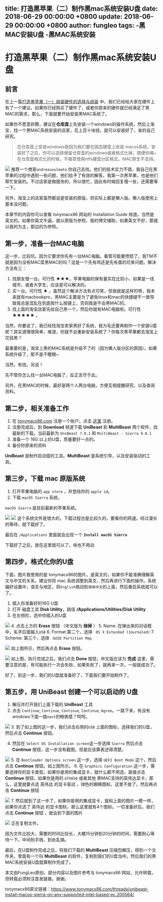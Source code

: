 title: 打造黑苹果（二）制作黑mac系统安装U盘
date: 2018-06-29 00:00:00 +0800
update: 2018-06-29 00:00:00 +0800
author: fungleo
tags:
    -黑MAC安装U盘
    -黑MAC系统安装
---

# 打造黑苹果（二）制作黑mac系统安装U盘

## 前言

在上一篇[打造黑苹果（一）组装硬件的选择与组装](http://blog.csdn.net/FungLeo/article/details/57412461) 中，我们已经给大家在硬件上有了一个建议。如果你已经购买了硬件了，或者你原来的硬件就已经满足了黑MAC的需求，那么，下面就要开始安装黑MAC系统了。

如果你不愿意折腾，建议在**仓库盘**上先安装一个windows的操作系统，然后上淘宝，找一个黑MAC系统安装的店家，花上百十块钱，就可以安装好了，省的自己研究。

> 在仓库盘上安装windows是因为我们要在固态硬盘上安装 macos系统，安装好了之后，你可以选择保留仓库盘的windows或者格式化掉，随便你咯~在仓库盘格式化的时候，不推荐使用ntfs硬盘分区格式，MAC原生不支持。

![](https://raw.githubusercontent.com/fengcms/articles/master/image/cc/dfa9aa27148f779195132c3dcc95ac.png)
推荐一个商家`andreasoulmate` 你自己去找。他们的技术实力不错，我自己在黑苹果的过程中遇到一些问题，他们给予了有效的解答。我第一次黑苹果，也是他们帮忙安装的。不过店家是做服务的，所以很忙，因此有时候回复慢一些，还需要等一下。

另外，淘宝上的店家虽然都说是安装的原版，但实际上都是懒人版。懒人版使用上基本没问题。

本章节的内容你可以查看 tonymacx86 网站的 Installation Guide 频道。当然是英文的。如果你英文牛逼，就以原版为参照，我的博文辅助，如果英文不好，那就以我的为主，那边的为参照。

## 第一步，准备一台MAC电脑

这一步，比较坑。因为它要求你先有一台MAC电脑。看管可能要愤怒了，我TM不就是因为没有MAC菜黑MAC的吗？这是一个先有鸡还是先有蛋的坑爹问题。解决方法有三：

1. 找朋友借一台。可行性 ★★★。苹果电脑的保有量实在比较小，如果是一线城市，或者大学生，应该是可以解决的。
2. 买一台。可行性 ★ 。虽然这个解决方法有点可笑，但我就是这样的呀，我本来就有macbookpro，黑MAC主要是为了避免linux和mac的快捷键不一致导致我总是混乱在到底按什么按键上，否则我是不会黑MAC的。
3. 找上面的淘宝店家先给自己黑一个，然后你就有MAC电脑啦。可行性 ★★★★★ 。

当然，你要说了，我已经找淘宝卖家黑好了系统，我为毛还要再制作一个安装U盘呢？其实道理很简单，难道，你就不会重新安装系统了？你每次黑苹果都去淘宝上花钱黑？

最重要的是，淘宝上黑的MAC系统是升级不了的（因为懒人版分区的原因）。如果系统升级了，那不是干瞪眼~

当然，有钱，另说！

先不管你怎么找一台MAC电脑了，反正言尽于此。

另外，在黑MAC的时候，最好是两个人两台电脑，方便互相提醒研究，以及查阅资料。

## 第二步，相关准备工作

1. 在 [tonymacx86.com](http://www.tonymacx86.com) 注册一个账户。点击 [这里](https://tonymacx86.com/login/login) 注册。
2. 注册完成后，到 **Download** 频道下载 **UniBeast** 和 **MultiBeast** 两个软件，找最新的下载。当前最新为 `UniBeast 7.0.1` 和 `MultiBeast - Sierra 9.0.1`
3. 准备一个 16G 以上的U盘，质量要好一点的。
4. 备份你原来的资料

**UniBeast** 是制作启动盘的工具。**MultiBeast** 是系统引导，以及安装驱动的工具。

## 第三步，下载 mac 原版系统

1. 打开苹果电脑的 `app store` ，并登陆你的 `apple id`。
2. 下载 `macOS Sierra` 系统。

`macOS Sierra` 是目前最新的苹果系统。

![](https://raw.githubusercontent.com/fengcms/articles/master/image/30/f9e8ca125747f1acf57ecd7daa3deb.png)
![](https://raw.githubusercontent.com/fengcms/articles/master/image/ce/f29271b88d805d45df75d0069816e0.png)
这个系统文件是很大的，下载过程也是比较久的，要看你的网速。经过漫长的等待，就下载好了。

最后在 `/Applications` 里面就会出现一个 **`Install macOS Sierra`**

下载好了之后，放在这里就可以了。啥也不用动

## 第四步，格式化你的U盘

下面，图片我使用的是 tonymacx86的图片。是英文的，如果你不能准确理解英文与中文的关系，建议你将 mac 系统调整到英文，然后再进行下面的操作。系统偏好设置中，语言与地区，将`English`拖动到`简体中文`的上面，然后重启系统就可以了。

1. 插入你准备好的16G U盘
2. 打开 磁盘工具 **Disk Utility**，路径 **/Applications/Utilities/Disk Utility**
3. 在左侧栏，选中你插入的U盘

![](https://raw.githubusercontent.com/fengcms/articles/master/image/04/a05ee521a4c8d1aded26ac1281fb6d.png)
4. 点击上方的 **Erase** 按钮 （中文版为 **抹掉** ）
5. Name: 在弹出来的对话框中，名字后面输入`USB`
6. Format:第二个，选择 ` OS X Extended (Journaled)`
7. Scheme: 第三个，选择 ` GUID Partition Map`

![](https://raw.githubusercontent.com/fengcms/articles/master/image/6a/ccf442c6fd3cb53a958072b555e119.png)
如上图所示，然后再点击 **Erase** 按钮。

![](https://raw.githubusercontent.com/fengcms/articles/master/image/3a/a5df1985036ad1d85d9f1e32201f24.png)
如上图，执行完成之后，我们点击 **Done** 按钮，中文版应该为 **完成**
这里，需要注意的是，有可能执行一次会失败，如果失败了，就再来一次，一般就成功了。

好了，到这一步，我们的U盘就准备好了，下面我们要开始制作了。

## 第五步，用 UniBeast 创建一个可以启动的 U盘

1. 解压并打开我们上面下载的 **UniBeast** 工具
2. 点击 `Continue`, `Continue`, `Continue`, `Continue`, `Agree`。一路下来，有没有windows下面一路`next`的畅爽感？呵呵。

![](https://raw.githubusercontent.com/fengcms/articles/master/image/f9/4f036f15935ae321e0d3b727cdf829.png)
3. 到了如上图的这一步，我们点击右侧的`USB` 上面的图标，选择我们的U盘，然后点击 **Continue** 按钮。

4. 然后在 `Select OS Installation screen`这一步选择 `Sierra` 然后点击  **Continue** 按钮，这一步没有截图。但是应该算表述得清楚。

![](https://raw.githubusercontent.com/fengcms/articles/master/image/6c/aeb63373190be5c8c8466bc98bde52.png)
5. 在 `Bootloader Options screen` 这一步，选择 `UEFI Boot Mode` 这个，然后点击  **Continue** 按钮。如上图所示。
6. 在 `Graphics Configuration` 这一步，需要选择你的显卡类型。如果你是用的集成显卡，就什么都不用选，直接点击 **Continue** 按钮，如果你是用的 `GTX650` 或者其他 黑MAC支持的英伟达显卡，那么，这里就要点选 英伟达 的显卡驱动 ，绿色的眼睛图标，这里不放了。然后再点击 **Continue** 按钮

![](https://raw.githubusercontent.com/fengcms/articles/master/image/5d/d75fd4721d40f1cc4bf04253464165.png)
7. 然后就到了这一步了，如果你是用的集成显卡，就和上面的图片一模一样，如果你点选了 英伟达 的显卡图标，那么这里就有4个图标。一切准备好后，我们点击  **Continue** 按钮 ，就会到下面的图片

![](https://raw.githubusercontent.com/fengcms/articles/master/image/11/070e6485d45e36b72d527e21d177b0.png)
正在复制文件。

因为文件比较大，需要的时间比较长，大概15分钟到20分钟的时间，需要耐心等待一下。中间别手贱，到处乱搞。

最后，在U盘制作完成之后，将我们下载的 **MultiBeast** 压缩包解压，得到一个文件夹，里面有一个叫 **MultiBeast** 的软件，复制到我们的U盘当中。然后我们的黑MAC系统安装U盘就算制作完成了。

本文由FungLeo原创，部分内容以及图片参考与 tonymacx86 网站，允许转载，但转载必须附注首发链接。谢谢。

tonymacx86原文链接：https://www.tonymacx86.com/threads/unibeast-install-macos-sierra-on-any-supported-intel-based-pc.200564/

